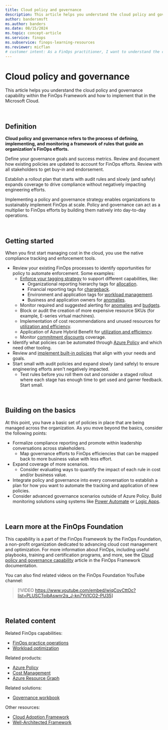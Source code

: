 ```yaml
---
title: Cloud policy and governance
description: This article helps you understand the cloud policy and governance capability within the FinOps Framework and how to implement that in the Microsoft Cloud.
author: bandersmsft
ms.author: banders
ms.date: 08/15/2024
ms.topic: concept-article
ms.service: finops
ms.subservice: finops-learning-resources
ms.reviewer: micflan
# customer intent: As a FinOps practitioner, I want to understand the cloud policy and governance capability so that I can implement it in the Microsoft Cloud.
---
```


<!-- markdownlint-disable-next-line MD025 -->
# Cloud policy and governance

This article helps you understand the cloud policy and governance capability within the FinOps Framework and how to implement that in the Microsoft Cloud.

<br>

## Definition

**Cloud policy and governance refers to the process of defining, implementing, and monitoring a framework of rules that guide an organization's FinOps efforts.**

Define your governance goals and success metrics. Review and document how existing policies are updated to account for FinOps efforts. Review with all stakeholders to get buy-in and endorsement.

Establish a rollout plan that starts with audit rules and slowly (and safely) expands coverage to drive compliance without negatively impacting engineering efforts.

Implementing a policy and governance strategy enables organizations to sustainably implement FinOps at scale. Policy and governance can act as a multiplier to FinOps efforts by building them natively into day-to-day operations.

<br>

## Getting started

When you first start managing cost in the cloud, you use the native compliance tracking and enforcement tools.

- Review your existing FinOps processes to identify opportunities for policy to automate enforcement. Some examples:
  - [Enforce your tagging strategy](/azure/governance/policy/tutorials/govern-tags) to support different capabilities, like:
    - Organizational reporting hierarchy tags for [allocation](../understand/allocation.md).
    - Financial reporting tags for [chargeback](./invoicing-chargeback.md).
    - Environment and application tags for [workload management](../optimize/workloads.md).
    - Business and application owners for [anomalies](../understand/anomalies.md).
  - Monitor required and suggested alerting for [anomalies](../understand/anomalies.md) and [budgets](../quantify/budgeting.md).
  - Block or audit the creation of more expensive resource SKUs (for example, E-series virtual machines).
  - Implementation of cost recommendations and unused resources for [utilization and efficiency](../optimize/workloads.md).
  - Application of Azure Hybrid Benefit for [utilization and efficiency](../optimize/workloads.md).
  - Monitor [commitment discounts](../optimize/rates.md) coverage.
- Identify what policies can be automated through [Azure Policy](/azure/governance/policy/overview) and which need other tooling.
- Review and [implement built-in policies](/azure/governance/policy/assign-policy-portal) that align with your needs and goals.
- Start small with audit policies and expand slowly (and safely) to ensure engineering efforts aren't negatively impacted.
  - Test rules before you roll them out and consider a staged rollout where each stage has enough time to get used and garner feedback. Start small.

<br>

## Building on the basics

At this point, you have a basic set of policies in place that are being managed across the organization. As you move beyond the basics, consider the following points:

- Formalize compliance reporting and promote within leadership conversations across stakeholders.
  - Map governance efforts to FinOps efficiencies that can be mapped back to more business value with less effort.
- Expand coverage of more scenarios.
  - Consider evaluating ways to quantify the impact of each rule in cost and/or business value.
- Integrate policy and governance into every conversation to establish a plan for how you want to automate the tracking and application of new policies.
- Consider advanced governance scenarios outside of Azure Policy. Build monitoring solutions using systems like [Power Automate](/power-automate/getting-started) or [Logic Apps](/azure/logic-apps/logic-apps-overview).

<br>

## Learn more at the FinOps Foundation

This capability is a part of the FinOps Framework by the FinOps Foundation, a non-profit organization dedicated to advancing cloud cost management and optimization. For more information about FinOps, including useful playbooks, training and certification programs, and more, see the [Cloud policy and governance capability](https://www.finops.org/framework/capabilities/policy-governance/) article in the FinOps Framework documentation.

You can also find related videos on the FinOps Foundation YouTube channel:

> [!VIDEO https://www.youtube.com/embed/wiqCovCttOc?list=PLUSCToibAswnr2q_J-kn7Yii1CO2-PU35]

<br>

## Related content

Related FinOps capabilities:

- [FinOps practice operations](./operations.md)
- [Workload optimization](../optimize/workloads.md)

Related products:

- [Azure Policy](/azure/governance/policy/)
- [Cost Management](/azure/cost-management-billing/costs/)
- [Azure Resource Graph](/azure/governance/resource-graph/)

Related solutions:

- [Governance workbook](https://microsoft.github.io/finops-toolkit/workbooks/governance)

Other resources:

- [Cloud Adoption Framework](/azure/cloud-adoption-framework/)
- [Well-Architected Framework](/azure/well-architected/)

<br>
